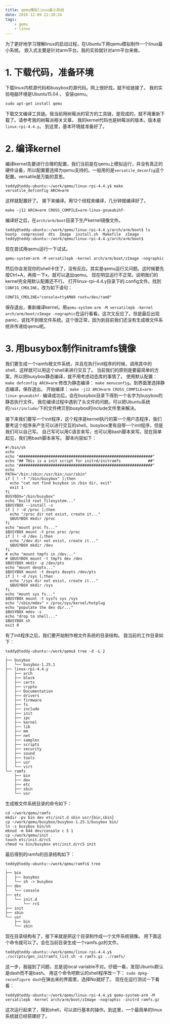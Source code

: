 ```yaml
---
title: qemu模拟linux最小系统
date: 2016-12-09 22:30:24
tags:
	- qemu
	- linux
---
```

为了更好地学习理解linux的启动过程，在Ubuntu下用qemu模拟制作一个linux最小系统。
嵌入式主要是针对arm平台。我的实验就针对arm平台来做。

# 1. 下载代码，准备环境
下载linux内核源代码和busybox的源代码。网上很好找，就不给链接了。
我的实验电脑环境是Ubuntu15.04 。
安装qemu。
```
sudo apt-get install qemu
```
下载交叉编译工具链。我当前用树莓派的官方的工具链，是现成的，就不用重新下载了。请参考我的树莓派相关文章。
我的kernel代码也是树莓派的版本。版本是`linux-rpi-4.4.y`。
到这里，基本环境就准备好了。
# 2. 编译kernel
编译kernel先要进行合理的配置，我们当前是在qemu上模拟运行，并没有真正的硬件设备，所以配置要选择为qemu支持的。一般用的是`versatile_deconfig`这个配置。versatile是万能的意思。
```
teddy@teddy-ubuntu:~/work/qemu/linux-rpi-4.4.y$ make versatile_defconfig ARCH=arm
```
这样就配置好了。
接下来编译。用12个线程来编译，几分钟就编译好了。
```
make -j12 ARCH=arm CROSS_COMPILE=arm-linux-gnueabihf-
```
编译好之后，在`arch/arm/boot`目录下生产kernel镜像文件。
```
teddy@teddy-ubuntu:~/work/qemu/linux-rpi-4.4.y/arch/arm/boot$ ls
bootp  compressed  dts  Image  install.sh  Makefile  zImage
teddy@teddy-ubuntu:~/work/qemu/linux-rpi-4.4.y/arch/arm/boot$ 
```
现在尝试用qemu运行一下试试。
```
qemu-system-arm -M versatilepb -kernel arch/arm/boot/zImage -nographic
```
然后你会发现你的shell卡住了，没有反应。其实是qemu运行又问题。这时候要先按Ctrl+A，再按一下x，就可以退出qemu。
现在明显运行不正常。说明我们的kernel完全用默认配置还不行。
打开linux-rpi-4.4.y目录下的.config文件。找到`CONFIG_CMDLINE`，改为如下语句：
```
CONFIG_CMDLINE="console=ttyAMA0 root=/dev/ram0"
```
保存退出，重新编译kernel。用`qemu-system-arm -M versatilepb -kernel arch/arm/boot/zImage -nographic`在运行看看。这次又反应了。但是最后出现panic，说找不到根文件系统。这个很正常，因为到目前我们还没有生成根文件系统并传递给qemu呢。

# 3. 用busybox制作initramfs镜像
我们要生成一个ramfs根文件系统，并且在执行init程序的时候，调用其中的shell，这样就可以用这个shell来进行交互了。
当前我们的原则是要最简单的方案，所以把busybox静态编译，就不用考虑动态库的事情了。
使用默认配置：
`make defconfig ARCH=arm`
修改为静态编译：
`make menuconfig`。到界面里选择静态编译，保存退出。
开始编译：
`make -j12 ARCH=arm CROSS_COMPILE=arm-linux-gnueabihf-`
编译成功后，会在busybox目录下得到一个名字为busybox的静态执行文件。
我在编译过程中遇到了头文件的问题。可以把Ubuntu系统的`/usr/include/`下的文件拷贝到busybox的include文件里来解决。

接下来我们要写一个init程序，这个程序是kernel执行的第一个用户态程序，我们要考这个程序来产生可以进行交互的shell。busybox里有自带一个init程序，但是我们可以自己写。
自己写可以用C语言来写，也可以用bash脚本来写。现在简单起见，我们用bash脚本来写。
脚本内容如下：
```
#!/bin/sh
echo
echo "###########################################################"
echo "## THis is a init script for initrd/initramfs            ##"
echo "###########################################################"
echo
PATH="/bin:/sbin:/usr/bin:/usr/sbin"
if [ ! -f "/bin/busybox" ];then
  echo "cat not find busybox in /bin dir, exit"
  exit 1
fi
BUSYBOX="/bin/busybox"
echo "build root filesystem..."
$BUSYBOX --install -s
if [ ! -d /proc ];then
  echo "/proc dir not exist, create it..."
  $BUSYBOX mkdir /proc
fi
echo "mount proc fs..."
$BUSYBOX mount -t proc proc /proc
if [ ! -d /dev ];then
  echo "/dev dir not exist, create it..."
  $BUSYBOX mkdir /dev
fi
# echo "mount tmpfs in /dev..."
# $BUSYBOX mount -t tmpfs dev /dev
$BUSYBOX mkdir -p /dev/pts
echo "mount devpts..."
$BUSYBOX mount -t devpts devpts /dev/pts
if [ ! -d /sys ];then
  echo "/sys dir not exist, create it..."
  $BUSYBOX mkdir /sys
fi
echo "mount sys fs..."
$BUSYBOX mount -t sysfs sys /sys
echo "/sbin/mdev" > /proc/sys/kernel/hotplug
echo "populate the dev dir..."
$BUSYBOX mdev -s
echo "drop to shell..."
$BUSYBOX sh
exit 0
```
有了init程序之后，我们要开始制作根文件系统的目录结构。
我当前的工作目录如下：
```
teddy@teddy-ubuntu:~/work/qemu$ tree -d -L 2
.
├── busybox
│   └── busybox-1.25.1
├── linux-rpi-4.4.y
│   ├── arch
│   ├── block
│   ├── certs
│   ├── crypto
│   ├── Documentation
│   ├── drivers
│   ├── firmware
│   ├── fs
│   ├── include
│   ├── init
│   ├── ipc
│   ├── kernel
│   ├── lib
│   ├── mm
│   ├── net
│   ├── samples
│   ├── scripts
│   ├── security
│   ├── sound
│   ├── tools
│   ├── usr
│   └── virt
└── ramfs
    ├── bin
    ├── dev
    ├── etc
    ├── sbin
    └── usr
```
生成根文件系统目录的命令如下：
```
cd ~/work/qemu/ramfs
mkdir -pv bin dev etc/init.d sbin usr/{bin,sbin}
cp ~/work/qemu/busybox/busybox-1.25.1/busybox bin/
ln -s busybox bin/sh
mknod -m 644 dev/console c 5 1
cp ~/work/qemu/init .
touch etc/init.d/rcS
chmod +x bin/busybox etc/init.d/rcS init
```
最后得到的ramfs的目录结构如下：
```
teddy@teddy-ubuntu:~/work/qemu/ramfs$ tree
.
├── bin
│   ├── busybox
│   └── sh -> busybox
├── dev
│   └── console
├── etc
│   └── init.d
│       └── rcS
├── init
├── sbin
└── usr
    ├── bin
    └── sbin
```
现在目录结构有了，接下来就是把这个目录制作成一个文件系统镜像。
用下面这个命令就可以了。会在当前目录生成一个ramfs.gz的文件。
```
teddy@teddy-ubuntu:~/work/qemu/linux-rpi-4.4.y$ ./scripts/gen_initramfs_list.sh -o ramfs.gz ../ramfs/  
```
这一步，我碰到了问题，总是说local variable不对。仔细一看，发现Ubuntu默认是dash而不是bash。
用这个命令吧默认的shell程序改一下：
`sudo dpkg-reconfigure dash`在弹出来的界面里，选择No就好了。
现在在运行测试一下看看：
```
teddy@teddy-ubuntu:~/work/qemu/linux-rpi-4.4.y$ qemu-system-arm -M versatilepb -kernel arch/arm/boot/zImage -nographic -initrd ramfs.gz
```
这次运行起来了，得到shell，可以进行基本的操作。到这里，一个最简单的linux系统就已经搭建好了。





